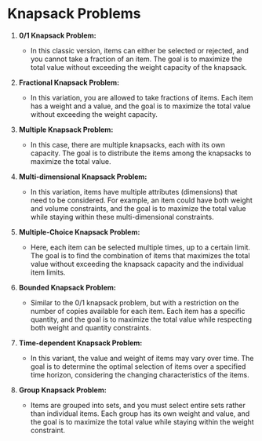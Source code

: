 # Knapsack Problems

1. **0/1 Knapsack Problem:**
   - In this classic version, items can either be selected or rejected, and you cannot take a fraction of an item. The goal is to maximize the total value without exceeding the weight capacity of the knapsack.

2. **Fractional Knapsack Problem:**
   - In this variation, you are allowed to take fractions of items. Each item has a weight and a value, and the goal is to maximize the total value without exceeding the weight capacity.

3. **Multiple Knapsack Problem:**
   - In this case, there are multiple knapsacks, each with its own capacity. The goal is to distribute the items among the knapsacks to maximize the total value.

4. **Multi-dimensional Knapsack Problem:**
   - In this variation, items have multiple attributes (dimensions) that need to be considered. For example, an item could have both weight and volume constraints, and the goal is to maximize the total value while staying within these multi-dimensional constraints.

5. **Multiple-Choice Knapsack Problem:**
   - Here, each item can be selected multiple times, up to a certain limit. The goal is to find the combination of items that maximizes the total value without exceeding the knapsack capacity and the individual item limits.

6. **Bounded Knapsack Problem:**
   - Similar to the 0/1 knapsack problem, but with a restriction on the number of copies available for each item. Each item has a specific quantity, and the goal is to maximize the total value while respecting both weight and quantity constraints.

7. **Time-dependent Knapsack Problem:**
   - In this variant, the value and weight of items may vary over time. The goal is to determine the optimal selection of items over a specified time horizon, considering the changing characteristics of the items.

8. **Group Knapsack Problem:**
   - Items are grouped into sets, and you must select entire sets rather than individual items. Each group has its own weight and value, and the goal is to maximize the total value while staying within the weight constraint.
